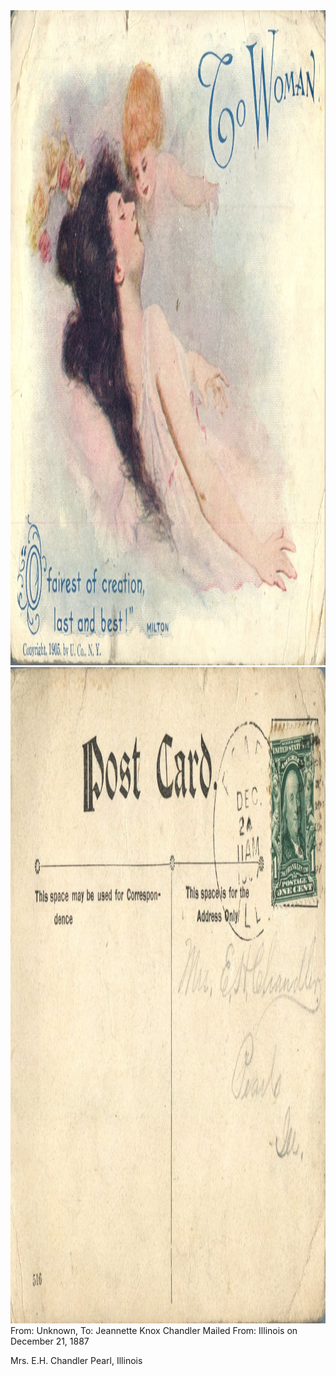 <html><body><img class="alignnone size-full wp-image-1282" src="/wp-content/uploads/2014/06/postcard-2014-20140613_11394964_0559.jpg" alt="postcard-2014-20140613_11394964_0559" width="1534" height="1048">
<img class="alignnone size-full wp-image-1283" src="/wp-content/uploads/2014/06/postcard-2014-20140613_11394090_0558.jpg" alt="postcard-2014-20140613_11394090_0558" width="1500" height="1050">
From: Unknown, To: Jeannette Knox Chandler
Mailed From: Illinois on December 21, 1887

Mrs. E.H. Chandler
Pearl, Illinois</body></html>